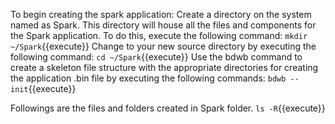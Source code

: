 To begin creating the spark application:
Create a directory on the system named as Spark. This directory will house all the files and components for the Spark  application. To do this, execute the following command:
`mkdir ~/Spark`{{execute}}
Change to your new source directory by executing the following command:
`cd ~/Spark`{{execute}}
Use the bdwb command to create a skeleton file structure with the appropriate directories for creating the application .bin file by executing the following commands:
`bdwb --init`{{execute}}

Followings are the files and folders created in Spark folder.
`ls -R`{{execute}}
